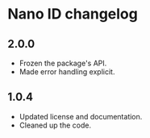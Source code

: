 # Nano ID changelog

## 2.0.0

* Frozen the package's API.
* Made error handling explicit.

## 1.0.4

* Updated license and documentation.
* Cleaned up the code.
